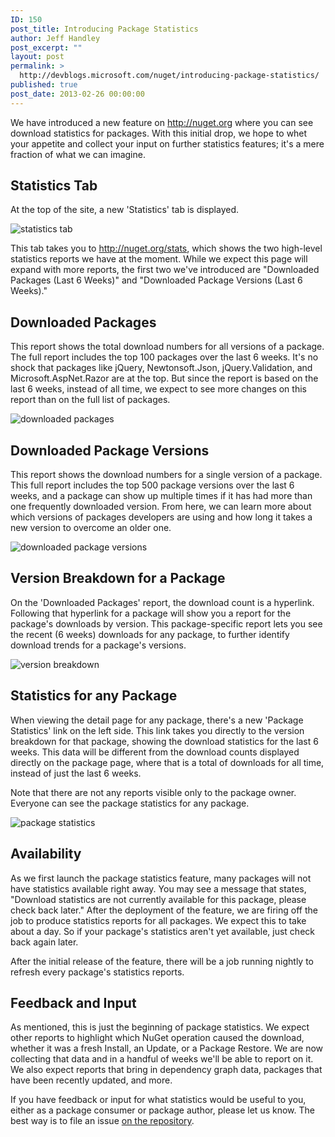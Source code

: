 ```yaml
---
ID: 150
post_title: Introducing Package Statistics
author: Jeff Handley
post_excerpt: ""
layout: post
permalink: >
  http://devblogs.microsoft.com/nuget/introducing-package-statistics/
published: true
post_date: 2013-02-26 00:00:00
---
```

We have introduced a new feature on <http://nuget.org> where you can see download statistics for packages. With this initial drop, we hope to whet your appetite and collect your input on further statistics features; it's a mere fraction of what we can imagine.

## Statistics Tab

At the top of the site, a new 'Statistics' tab is displayed.

![statistics tab][1]

This tab takes you to <http://nuget.org/stats>, which shows the two high-level statistics reports we have at the moment. While we expect this page will expand with more reports, the first two we've introduced are "Downloaded Packages (Last 6 Weeks)" and "Downloaded Package Versions (Last 6 Weeks)."

## Downloaded Packages

This report shows the total download numbers for all versions of a package. The full report includes the top 100 packages over the last 6 weeks. It's no shock that packages like jQuery, Newtonsoft.Json, jQuery.Validation, and Microsoft.AspNet.Razor are at the top. But since the report is based on the last 6 weeks, instead of all time, we expect to see more changes on this report than on the full list of packages.

![downloaded packages][2]

## Downloaded Package Versions

This report shows the download numbers for a single version of a package. This full report includes the top 500 package versions over the last 6 weeks, and a package can show up multiple times if it has had more than one frequently downloaded version. From here, we can learn more about which versions of packages developers are using and how long it takes a new version to overcome an older one.

![downloaded package versions][3]

## Version Breakdown for a Package

On the 'Downloaded Packages' report, the download count is a hyperlink. Following that hyperlink for a package will show you a report for the package's downloads by version. This package-specific report lets you see the recent (6 weeks) downloads for any package, to further identify download trends for a package's versions.

![version breakdown][4]

## Statistics for any Package

When viewing the detail page for any package, there's a new 'Package Statistics' link on the left side. This link takes you directly to the version breakdown for that package, showing the download statistics for the last 6 weeks. This data will be different from the download counts displayed directly on the package page, where that is a total of downloads for all time, instead of just the last 6 weeks.

Note that there are not any reports visible only to the package owner. Everyone can see the package statistics for any package.

![package statistics][5]

## Availability

As we first launch the package statistics feature, many packages will not have statistics available right away. You may see a message that states, "Download statistics are not currently available for this package, please check back later." After the deployment of the feature, we are firing off the job to produce statistics reports for all packages. We expect this to take about a day. So if your package's statistics aren't yet available, just check back again later.

After the initial release of the feature, there will be a job running nightly to refresh every package's statistics reports.

## Feedback and Input

As mentioned, this is just the beginning of package statistics. We expect other reports to highlight which NuGet operation caused the download, whether it was a fresh Install, an Update, or a Package Restore. We are now collecting that data and in a handful of weeks we'll be able to report on it. We also expect reports that bring in dependency graph data, packages that have been recently updated, and more.

If you have feedback or input for what statistics would be useful to you, either as a package consumer or package author, please let us know. The best way is to file an issue [on the repository][6].

 [1]: https://devblogs.microsoft.com/nuget/wp-content/uploads/sites/49/2019/05/statistics-tab.png
 [2]: https://devblogs.microsoft.com/nuget/wp-content/uploads/sites/49/2019/05/downloaded-packages.png
 [3]: https://devblogs.microsoft.com/nuget/wp-content/uploads/sites/49/2019/05/downloaded-package-versions.png
 [4]: https://devblogs.microsoft.com/nuget/wp-content/uploads/sites/49/2019/05/version-breakdown.png
 [5]: https://devblogs.microsoft.com/nuget/wp-content/uploads/sites/49/2019/05/package-statistics.png
 [6]: https://github.com/nuget/nugetgallery
